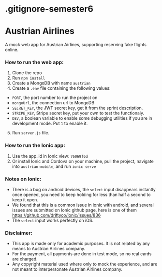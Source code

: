 # .gitignore-semester6

# Austrian Airlines
A mock web app for Austrian Airlines, supporting reserving fake flights online.

### How to run the web app:
1. Clone the repo
2. Run `npm install`
3. Create a MongoDB with name `austrian`
4. Create a `.env` file containing the following values:
  * `PORT`, the port number to run the project on
  * `mongoUrl`, the connection url to MongoDB
  * `SECRET_KEY`, the JWT secret key, get it from the sprint description.
  * `STRIPE_KEY`, Stripe secret key, put your own to test the functionaly.
  * `DEV`, a boolean variable to enable some debugging utilities if you are in development mode. Put `1` to enable it.
5. Run `server.js` file.

### How to run the Ionic app:
1. Use the app_id in Ionic view: `76069f6d`
2. Or install Ionic and Cordova on your machine, pull the project, navigate into `austrian-mobile`, and run `ionic serve`

### Notes on Ionic:
- There is a bug on android devices, the `select` input disappears instantly once opened, you need to keep holding for less than half a second to keep it open.
- We found that this is a common issue in ionic with android, and several issues are submitted on Ionic github page, here is one of them https://github.com/driftyco/ionic/issues/836
- The `select` input works perfectly on iOS.

### Disclaimer:
- This app is made only for academic purposes. It is not related by any means to Austrian Airlines company.
- For the payment, all payments are done in test mode, so no real cards are charged.
- Any copyright material used where only to mock the experience, and are not meant to interpersonate Austrian Airlines company.


